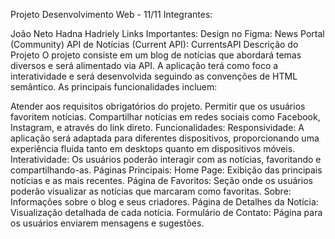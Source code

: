 Projeto Desenvolvimento Web - 11/11
Integrantes:

João Neto
Hadna
Hadriely
Links Importantes:
Design no Figma: News Portal (Community)
API de Notícias (Current API): CurrentsAPI
Descrição do Projeto
O projeto consiste em um blog de notícias que abordará temas diversos e será alimentado via API. A aplicação terá como foco a interatividade e será desenvolvida seguindo as convenções de HTML semântico. As principais funcionalidades incluem:

Atender aos requisitos obrigatórios do projeto.
Permitir que os usuários favoritem notícias.
Compartilhar notícias em redes sociais como Facebook, Instagram, e através do link direto.
Funcionalidades:
Responsividade: A aplicação será adaptada para diferentes dispositivos, proporcionando uma experiência fluida tanto em desktops quanto em dispositivos móveis.
Interatividade: Os usuários poderão interagir com as notícias, favoritando e compartilhando-as.
Páginas Principais:
Home Page: Exibição das principais notícias e as mais recentes.
Página de Favoritos: Seção onde os usuários poderão visualizar as notícias que marcaram como favoritas.
Sobre: Informações sobre o blog e seus criadores.
Página de Detalhes da Notícia: Visualização detalhada de cada notícia.
Formulário de Contato: Página para os usuários enviarem mensagens e sugestões.
